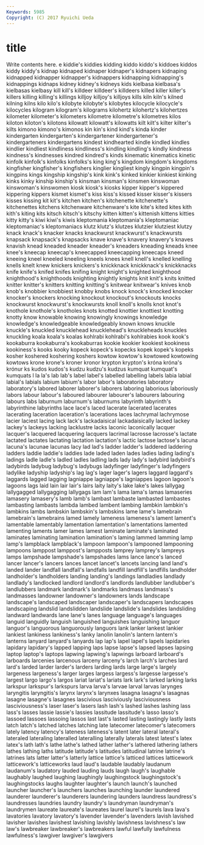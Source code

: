 ```yaml
---
Keywords: 5985 
Copyright: (C) 2017 Ryuichi Ueda
---
```


# title

Write contents here.
e kiddie's kiddies kidding
kiddo kiddo's kiddoes kiddos kiddy kiddy's kidnap kidnaped kidnaper kidnaper's
kidnapers kidnaping kidnapped kidnapper kidnapper's kidnappers kidnapping kidnapping's kidnappings kidnaps
kidney kidney's kidneys kids kielbasa kielbasa's kielbasas kielbasy kill kill's
killdeer killdeer's killdeers killed killer killer's killers killing killing's killings
killjoy killjoy's killjoys kills kiln kiln's kilned kilning kilns kilo
kilo's kilobyte kilobyte's kilobytes kilocycle kilocycle's kilocycles kilogram kilogram's kilograms
kilohertz kilohertz's kilohertzes kilometer kilometer's kilometers kilometre kilometre's kilometres kilos
kiloton kiloton's kilotons kilowatt kilowatt's kilowatts kilt kilt's kilter kilter's
kilts kimono kimono's kimonos kin kin's kind kind's kinda kinder
kindergarten kindergarten's kindergartener kindergartener's kindergarteners kindergartens kindest kindhearted kindle kindled
kindles kindlier kindliest kindliness kindliness's kindling kindling's kindly kindness kindness's
kindnesses kindred kindred's kinds kinematic kinematics kinetic kinfolk kinfolk's kinfolks
kinfolks's king king's kingdom kingdom's kingdoms kingfisher kingfisher's kingfishers kinglier
kingliest kingly kingpin kingpin's kingpins kings kingship kingship's kink kink's
kinked kinkier kinkiest kinking kinks kinky kinship kinship's kinsman kinsman's
kinsmen kinswoman kinswoman's kinswomen kiosk kiosk's kiosks kipper kipper's kippered
kippering kippers kismet kismet's kiss kiss's kissed kisser kisser's kissers
kisses kissing kit kit's kitchen kitchen's kitchenette kitchenette's kitchenettes kitchens
kitchenware kitchenware's kite kite's kited kites kith kith's kiting kits
kitsch kitsch's kitschy kitten kitten's kittenish kittens kitties kitty kitty's
kiwi kiwi's kiwis kleptomania kleptomania's kleptomaniac kleptomaniac's kleptomaniacs klutz klutz's
klutzes klutzier klutziest klutzy knack knack's knacker knacks knackwurst knackwurst's
knackwursts knapsack knapsack's knapsacks knave knave's knavery knavery's knaves knavish
knead kneaded kneader kneader's kneaders kneading kneads knee knee's kneecap
kneecap's kneecapped kneecapping kneecaps kneed kneeing kneel kneeled kneeling kneels
knees knell knell's knelled knelling knells knelt knew knickers knickers's
knickknack knickknack's knickknacks knife knife's knifed knifes knifing knight knight's
knighted knighthood knighthood's knighthoods knighting knightly knights knit knit's knits
knitted knitter knitter's knitters knitting knitting's knitwear knitwear's knives knob
knob's knobbier knobbiest knobby knobs knock knock's knocked knocker knocker's
knockers knocking knockout knockout's knockouts knocks knockwurst knockwurst's knockwursts knoll
knoll's knolls knot knot's knothole knothole's knotholes knots knotted knottier
knottiest knotting knotty know knowable knowing knowingly knowings knowledge knowledge's
knowledgeable knowledgeably known knows knuckle knuckle's knuckled knucklehead knucklehead's knuckleheads
knuckles knuckling koala koala's koalas kohlrabi kohlrabi's kohlrabies kook kook's
kookaburra kookaburra's kookaburras kookie kookier kookiest kookiness kookiness's kooks kooky
kopeck kopeck's kopecks kopek kopek's kopeks kosher koshered koshering koshers
kowtow kowtow's kowtowed kowtowing kowtows krone krone's kroner kronor krypton
krypton's króna króna's krónur ks kudos kudos's kudzu kudzu's kudzus
kumquat kumquat's kumquats l la la's lab lab's label label's
labelled labelling labels labia labial labial's labials labium labium's labor
labor's laboratories laboratory laboratory's labored laborer laborer's laborers laboring laborious
laboriously labors labour labour's laboured labourer labourer's labourers labouring labours
labs laburnum laburnum's laburnums labyrinth labyrinth's labyrinthine labyrinths lace lace's
laced lacerate lacerated lacerates lacerating laceration laceration's lacerations laces lachrymal
lachrymose lacier laciest lacing lack lack's lackadaisical lackadaisically lacked lackey
lackey's lackeys lacking lacklustre lacks laconic laconically lacquer lacquer's lacquered
lacquering lacquers lacrimal lacrosse lacrosse's lactate lactated lactates lactating lactation
lactation's lactic lactose lactose's lacuna lacuna's lacunae lacunas lacy lad
lad's ladder ladder's laddered laddering ladders laddie laddie's laddies lade
laded laden lades ladies lading lading's ladings ladle ladle's ladled
ladles ladling lads lady lady's ladybird ladybird's ladybirds ladybug ladybug's
ladybugs ladyfinger ladyfinger's ladyfingers ladylike ladyship ladyship's lag lag's lager
lager's lagers laggard laggard's laggards lagged lagging lagniappe lagniappe's lagniappes
lagoon lagoon's lagoons lags laid lain lair lair's lairs laity
laity's lake lake's lakes lallygag lallygagged lallygagging lallygags lam lam's
lama lama's lamas lamaseries lamasery lamasery's lamb lamb's lambast lambaste
lambasted lambastes lambasting lambasts lambda lambed lambent lambing lambkin lambkin's
lambkins lambs lambskin lambskin's lambskins lame lame's lamebrain lamebrain's lamebrains
lamed lamely lameness lameness's lament lament's lamentable lamentably lamentation lamentation's
lamentations lamented lamenting laments lamer lames lamest laminate laminate's laminated
laminates laminating lamination lamination's laming lammed lamming lamp lamp's lampblack
lampblack's lampoon lampoon's lampooned lampooning lampoons lamppost lamppost's lampposts lamprey
lamprey's lampreys lamps lampshade lampshade's lampshades lams lance lance's lanced
lancer lancer's lancers lances lancet lancet's lancets lancing land land's
landed lander landfall landfall's landfalls landfill landfill's landfills landholder landholder's
landholders landing landing's landings landladies landlady landlady's landlocked landlord landlord's
landlords landlubber landlubber's landlubbers landmark landmark's landmarks landmass landmass's landmasses
landowner landowner's landowners lands landscape landscape's landscaped landscaper landscaper's landscapers
landscapes landscaping landslid landslidden landslide landslide's landslides landsliding landward landwards
lane lane's lanes language language's languages languid languidly languish languished
languishes languishing languor languor's languorous languorously languors lank lanker lankest
lankier lankiest lankiness lankiness's lanky lanolin lanolin's lantern lantern's lanterns
lanyard lanyard's lanyards lap lap's lapel lapel's lapels lapidaries lapidary
lapidary's lapped lapping laps lapse lapse's lapsed lapses lapsing laptop
laptop's laptops lapwing lapwing's lapwings larboard larboard's larboards larcenies larcenous
larceny larceny's larch larch's larches lard lard's larded larder larder's
larders larding lards large large's largely largeness largeness's larger larges
largess largess's largesse largesse's largest largo largo's largos lariat lariat's
lariats lark lark's larked larking larks larkspur larkspur's larkspurs larva
larva's larvae larval larvas larynges laryngitis laryngitis's larynx larynx's larynxes
lasagna lasagna's lasagnas lasagne lasagne's lasagnes lascivious lasciviously lasciviousness lasciviousness's
laser laser's lasers lash lash's lashed lashes lashing lass lass's
lasses lassie lassie's lassies lassitude lassitude's lasso lasso's lassoed lassoes
lassoing lassos last last's lasted lasting lastingly lastly lasts latch
latch's latched latches latching late latecomer latecomer's latecomers lately latency
latency's lateness lateness's latent later lateral lateral's lateraled lateraling lateralled
lateralling laterally laterals latest latest's latex latex's lath lath's lathe
lathe's lathed lather lather's lathered lathering lathers lathes lathing laths
latitude latitude's latitudes latitudinal latrine latrine's latrines lats latter latter's
latterly lattice lattice's latticed lattices latticework latticework's latticeworks laud laud's
laudable laudably laudanum laudanum's laudatory lauded lauding lauds laugh laugh's
laughable laughably laughed laughing laughingly laughingstock laughingstock's laughingstocks laughs laughter
laughter's launch launch's launched launcher launcher's launchers launches launching launder
laundered launderer launderer's launderers laundering launders laundress laundress's laundresses laundries
laundry laundry's laundryman laundryman's laundrymen laureate laureate's laureates laurel laurel's
laurels lava lava's lavatories lavatory lavatory's lavender lavender's lavenders lavish
lavished lavisher lavishes lavishest lavishing lavishly lavishness lavishness's law law's
lawbreaker lawbreaker's lawbreakers lawful lawfully lawfulness lawfulness's lawgiver lawgiver's lawgivers
